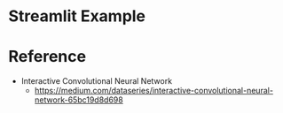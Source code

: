 # Streamlit Example

# Reference
- Interactive Convolutional Neural Network
    - https://medium.com/dataseries/interactive-convolutional-neural-network-65bc19d8d698
